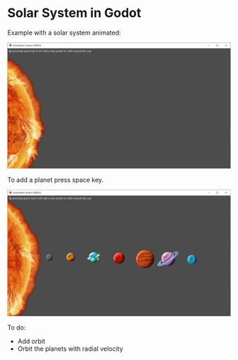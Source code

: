 # Solar System in Godot

Example with a solar system animated:


![Solar System](https://github.com/ncdev2015/CircularPositioningOfElements/blob/master/assets/example_1.png)

To add a planet press space key.

![Solar System](https://github.com/ncdev2015/CircularPositioningOfElements/blob/master/assets/example_2.png)

To do:

- Add orbit
- Orbit the planets with radial velocity
